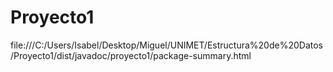 # Proyecto1
file:///C:/Users/Isabel/Desktop/Miguel/UNIMET/Estructura%20de%20Datos/Proyecto1/dist/javadoc/proyecto1/package-summary.html
